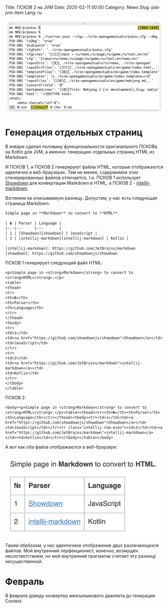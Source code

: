 Title: ПСКОВ 2 на JVM
Date: 2025-02-11 00:00
Category: News
Slug: psk-jvm-item
Lang: ru

![splash][splash]

# Генерация отдельных страниц

В январе сделал половину функциональности оригинального ПСКОВа на Kotlin для JVM,
а именно: генерацию отдельных страниц HTML из Markdown.

И ПСКОВ 1, и ПСКОВ 2 генерируют файлы HTML, которые отображаются идентично
в веб-браузерах. Тем не менее, содержимое этих сгенерированных файлов отличается,
т.к. ПСКОВ 1 использует [Showdown][showdown] для конвертации Markdown в HTML,
а ПСКОВ 2 - [intellij-markdown][intellij-markdown].

Взглянем на описываемую разницу. Допустим, у нас есть следующая страница Markdown:

```
Simple page in **Markdown** to convert to **HTML**.

| № | Parser | Language |
|---|---     |---       |
| 1 | [Showdown][showdown] | JavaScript |
| 2 | [intellij-markdown][intellij-markdown] | Kotlin |

[intellij-markdown]: https://github.com/JetBrains/markdown
[showdown]: https://github.com/showdownjs/showdown
```

ПСКОВ 1 генерирует следующий файл HTML:

```
<p>Simple page in <strong>Markdown</strong> to convert to <strong>HTML</strong>.</p>
<table>
<thead>
<tr>
<th>№</th>
<th>Parser</th>
<th>Language</th>
</tr>
</thead>
<tbody>
<tr>
<td>1</td>
<td><a href="https://github.com/showdownjs/showdown">Showdown</a></td>
<td>JavaScript</td>
</tr>
<tr>
<td>2</td>
<td><a href="https://github.com/JetBrains/markdown">intellij-markdown</a></td>
<td>Kotlin</td>
</tr>
</tbody>
</table>
```


ПСКОВ 2:

```
<body><p>Simple page in <strong>Markdown</strong> to convert to <strong>HTML</strong>.</p><table><thead><tr><th>№</th><th>Parser</th><th>Language</th></tr></thead><tbody><tr><td>1</td><td><a href="https://github.com/showdownjs/showdown">Showdown</a></td><td>JavaScript</td></tr><tr class="intellij-row-even"><td>2</td><td><a href="https://github.com/JetBrains/markdown">intellij-markdown</a></td><td>Kotlin</td></tr></tbody></table></body>
```

А вот как оба файла отображаются в веб-браузере:

![result][result]

Таким обрбазом, у нас идентичное отображение двух различающихся файлов.
Мой внутренний перфекционист, конечно, возмущён несоответствием, но мой
внутренний прагматик считает эту разницу несущественной.

# Февраль

В феврале доведу конвертер межъязыкового диалекта до генерации Context.

[intellij-markdown]: https://github.com/JetBrains/markdown
[result]: ../../images/2025_psk-jvm-item_result.png
[showdown]: https://github.com/showdownjs/showdown
[splash]: ../../images/2025_psk-jvm-item.png
